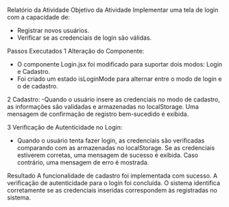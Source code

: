 Relatório da Atividade
Objetivo da Atividade
Implementar uma tela de login com a capacidade de:
- Registrar novos usuários.
- Verificar se as credenciais de login são válidas.

Passos Executados
1 Alteração do Componente:
- O componente Login.jsx foi modificado para suportar dois modos: Login e Cadastro.
- Foi criado um estado isLoginMode para alternar entre o modo de login e o de cadastro.

2 Cadastro:
-Quando o usuário insere as credenciais no modo de cadastro, as informações são validadas e armazenadas no localStorage. Uma mensagem de confirmação de registro bem-sucedido é exibida.

3 Verificação de Autenticidade no Login:
- Quando o usuário tenta fazer login, as credenciais são verificadas comparando com as armazenadas no localStorage. Se as credenciais estiverem corretas, uma mensagem de sucesso é exibida. Caso contrário, uma mensagem de erro é mostrada.

Resultado
A funcionalidade de cadastro foi implementada com sucesso.
A verificação de autenticidade para o login foi concluída. O sistema identifica corretamente se as credenciais inseridas correspondem às registradas no sistema.
